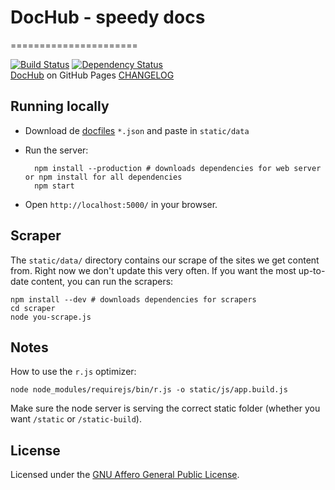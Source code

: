 # DocHub - speedy docs
======================

[![Build Status](https://travis-ci.org/neiesc/dochub.png?branch=master)](https://travis-ci.org/neiesc/dochub)
[![Dependency Status](https://gemnasium.com/neiesc/dochub.png)](https://gemnasium.com/neiesc/dochub)
<br />[DocHub](http://neiesc.github.io/dochub/) on GitHub Pages
[CHANGELOG](CHANGELOG.md)

## Running locally

* Download de [docfiles](https://github.com/neiesc/dochub/tree/gh-pages) `*.json` and paste in `static/data`

* Run the server:

        npm install --production # downloads dependencies for web server or npm install for all dependencies
        npm start

* Open `http://localhost:5000/` in your browser.

## Scraper

The `static/data/` directory contains our scrape of the sites we get content from. Right now we don't update this very often. If you want the most up-to-date content, you can run the scrapers:

    npm install --dev # downloads dependencies for scrapers
    cd scraper
    node you-scrape.js

## Notes

How to use the `r.js` optimizer:

    node node_modules/requirejs/bin/r.js -o static/js/app.build.js

Make sure the node server is serving the correct static folder
(whether you want `/static` or `/static-build`).

## License

Licensed under the [GNU Affero General Public License](https://github.com/neiesc/dochub/blob/master/LICENSE).
